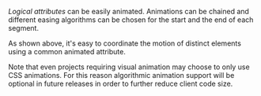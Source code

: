 _Logical attributes_ can be easily animated. Animations can be chained and different easing algorithms can be chosen for the start and the end of each segment.

As shown above, it's easy to coordinate the motion of distinct elements using a common animated attribute.

Note that even projects requiring visual animation may choose to only use CSS animations. For this reason algorithmic animation support will be optional in future releases in order to further reduce client code size.